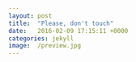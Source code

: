 ```yaml
---
layout: post
title:  "Please, don't touch"
date:   2016-02-09 17:15:11 +0000
categories: jekyll
image:  /preview.jpg
---
```



